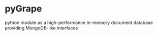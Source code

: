 # pyGrape
python module as a high-performance in-memory document database providing MongoDB-like interfaces

